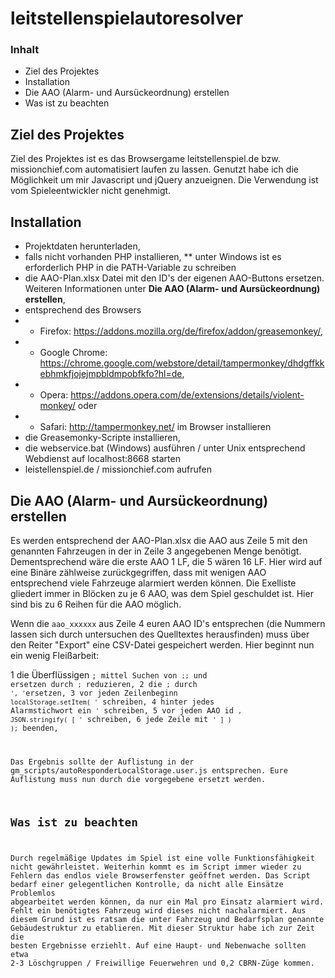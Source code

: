 # leitstellenspielautoresolver

### Inhalt
* Ziel des Projektes
* Installation
* Die AAO (Alarm- und Aursückeordnung) erstellen
* Was ist zu beachten

## Ziel des Projektes
Ziel des Projektes ist es das Browsergame leitstellenspiel.de bzw. missionchief.com automatisiert laufen zu lassen. Genutzt habe ich die Möglichkeit um mir Javascript und jQuery anzueignen.
Die Verwendung ist vom Spieleentwickler nicht genehmigt.

## Installation
* Projektdaten herunterladen,
* falls nicht vorhanden PHP installieren,
** unter Windows ist es erforderlich PHP in die PATH-Variable zu schreiben
* die AAO-Plan.xlsx Datei mit den ID's der eigenen AAO-Buttons ersetzen. Weiteren Informationen unter **Die AAO (Alarm- und Aursückeordnung) erstellen**,
* entsprechend des Browsers
* * Firefox: https://addons.mozilla.org/de/firefox/addon/greasemonkey/,
* * Google Chrome: https://chrome.google.com/webstore/detail/tampermonkey/dhdgffkkebhmkfjojejmpbldmpobfkfo?hl=de,
* * Opera: https://addons.opera.com/de/extensions/details/violent-monkey/ oder
* * Safari: http://tampermonkey.net/ im Browser installieren
* die Greasemonky-Scripte installieren,
* die webservice.bat (Windows) ausführen / unter Unix entsprechend Webdienst auf localhost:8668 starten
* leistellenspiel.de / missionchief.com aufrufen

## Die AAO (Alarm- und Aursückeordnung) erstellen
Es werden entsprechend der AAO-Plan.xlsx die AAO aus Zeile 5 mit den genannten Fahrzeugen in der in Zeile 3 angegebenen Menge benötigt. Dementsprechend wäre die erste AAO 1 LF, die 5 wären 16 LF.
Hier wird auf eine Binäre zählweise zurückgegriffen, dass mit wenigen AAO entsprechend viele Fahrzeuge alarmiert werden können. Die Exelliste gliedert immer in Blöcken zu je 6 AAO, was dem Spiel
geschuldet ist. Hier sind bis zu 6 Reihen für die AAO möglich.

Wenn die <code>aao_xxxxxx</code> aus Zeile 4 euren AAO ID's entsprechen (die Nummern lassen sich durch untersuchen des Quelltextes herausfinden) muss über den Reiter "Export" eine CSV-Datei gespeichert werden.
Hier beginnt nun ein wenig Fleißarbeit:

1 die Überflüssigen <code>; mittel Suchen von <code>;;</code> und ersetzen durch <code>;</code> reduzieren,
2 die <code>;</code> durch <code>', '</code>ersetzen,
3 vor jeden Zeilenbeginn <code>localStorage.setItem( '</code> schreiben,
4 hinter jedes Alarmstichwort ein <code>'</code> schreiben,
5 vor jeden AAO id <code>, JSON.stringify( [ '</code> schreiben,
6 jede Zeile mit <code>' ] ) );</code> beenden,

Das Ergebnis sollte der Auflistung in der gm_scripts/autoResponderLocalStorage.user.js entsprechen. Eure Auflistung muss nun durch die vorgegebene ersetzt werden.


## Was ist zu beachten
Durch regelmäßige Updates im Spiel ist eine volle Funktionsfähigkeit nicht gewährleistet. Weiterhin kommt es im Script immer wieder zu Fehlern das endlos viele Browserfenster geöffnet werden.
Das Script bedarf einer gelegentlichen Kontrolle, da nicht alle Einsätze Problemlos abgearbeitet werden können, da nur ein Mal pro Einsatz alarmiert wird. Fehlt ein benötigtes Fahrzeug wird dieses nicht nachalarmiert.
Aus diesem Grund ist es ratsam  die unter Fahrzeug und Bedarfsplan genannte Gebäudestruktur zu etablieren. Mit dieser Struktur habe ich zur Zeit die besten Ergebnisse erziehlt.
Auf eine Haupt- und Nebenwache sollten etwa 2-3 Löschgruppen / Freiwillige Feuerwehren und 0,2 CBRN-Züge kommen.


